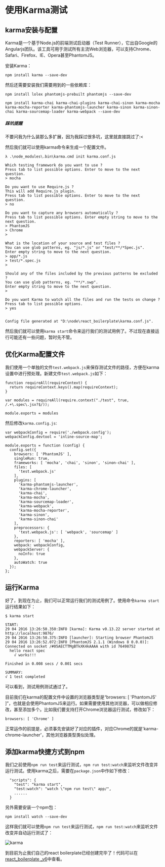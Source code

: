 # 使用Karma测试

## karma安装与配置

Karma是一个基于Node.js的前端测试启动器（Test Runner），它出自Google的Angularjs团队。该工具可用于测试所有主流Web浏览器，可以支持Chrome、Safari、Firefox、IE、Opera甚至PhantomJS。

安装Karma：

```
npm install karma --save-dev
```

然后还需要安装我们需要用到的一些依赖库：
```
npm install lolex phantomjs-prebuilt phantomjs --save-dev

npm install karma-chai karma-chai-plugins karma-chai-sinon karma-mocha karma-mocha-reporter karma-phantomjs-launcher karma-sinon karma-sinon-chai karma-sourcemap-loader karma-webpack --save-dev
```

##### 踩坑提醒

不要问我为什么装那么多扩展，因为我踩过很多坑，这里就直接跳过了:<

然后我们就可以使用karma命令来生成一个配置文件。

```
λ .\node_modules\.bin\karma.cmd init karma.conf.js

Which testing framework do you want to use ?
Press tab to list possible options. Enter to move to the next question.
> mocha

Do you want to use Require.js ?
This will add Require.js plugin.
Press tab to list possible options. Enter to move to the next question.
> no

Do you want to capture any browsers automatically ?
Press tab to list possible options. Enter empty string to move to the next question.
> PhantomJS
> Chrome
>

What is the location of your source and test files ?
You can use glob patterns, eg. "js/*.js" or "test/**/*Spec.js".
Enter empty string to move to the next question.
> app/*.js
> test/*.spec.js
>

Should any of the files included by the previous patterns be excluded ?
You can use glob patterns, eg. "**/*.swp".
Enter empty string to move to the next question.
>

Do you want Karma to watch all the files and run the tests on change ?
Press tab to list possible options.
> yes


Config file generated at "D:\node\react_boilerplate\karma.conf.js".
```

然后我们就可以使用`karma start`命令来运行我们的测试用例了。不过现在直接运行可能还有一些问题，暂时先不管。

## 优化Karma配置文件

我们使用一个单独的文件`test.webpack.js`来保存测试文件的路径，方便在karma设置中进行预处理。新建文件`test.webpack.js`如下：

```
function requireAll(requireContext) {
  return requireContext.keys().map(requireContext);
}

var modules = requireAll(require.context("./test", true, /.+\.spec\.jsx?$/));

module.exports = modules
```
然后修改`karma.config.js`:
```
var webpackConfig = require('./webpack.config');
webpackConfig.devtool = 'inline-source-map';

module.exports = function (config) {
  config.set({
    browsers: [ 'PhantomJS' ],
    singleRun: true,
    frameworks: [ 'mocha', 'chai', 'sinon', 'sinon-chai' ],
    files: [
      'test.webpack.js'
    ],
    plugins: [
      'karma-phantomjs-launcher',
      'karma-chrome-launcher',
      'karma-chai',
      'karma-mocha',
      'karma-sourcemap-loader',
      'karma-webpack',
      'karma-mocha-reporter',
      'karma-sinon',
      'karma-sinon-chai'
    ],
    preprocessors: {
      'test.webpack.js': [ 'webpack', 'sourcemap' ]
    },
    reporters: [ 'mocha' ],
    webpack: webpackConfig,
    webpackServer: {
      noInfo: true
    },
    autoWatch: true
  });
};
```
## 运行Karma

好了，到现在为止，我们可以正常运行我们的测试用例了。使用命令`karma start`运行结果如下：

```
$ karma start

START:
29 04 2016 13:26:50.350:INFO [karma]: Karma v0.13.22 server started at http://localhost:9876/
29 04 2016 13:26:50.375:INFO [launcher]: Starting browser PhantomJS
29 04 2016 13:26:52.072:INFO [PhantomJS 2.1.1 (Windows 8 0.0.0)]: Connected on socket /#05AECTTMgBTkXK4kAAAA with id 76498752
  hello react spec
    √ works!!!

Finished in 0.008 secs / 0.001 secs

SUMMARY:
√ 1 test completed
```
可以看到，测试用例测试通过了。

目前我们在karma的配置文件中设置的浏览器类型是“browsers: [ 'PhantomJS' ]”，也就是会使用PhantomJS来运行。如果需要使用其他浏览器，可以做相应修改，甚至添加多个。比如我们要支持打开Chrome浏览器运行测试，修改如下：
```
browsers: [ 'Chrome' ]
```
正常运作的前提是，必须事先安装好了对应的插件，对应Chrome的就是'karma-chrome-launcher'，其他浏览器类型类似处理。

## 添加karma快捷方式到npm

我们之前使用`npm run test`来运行测试，`npm run test:watch`来监听文件改变并运行测试。使用karma之后，需要在`package.json`中作如下修改：
```
  "scripts": {
    "test": "karma start",
    "test:watch": "watch \"npm run test\" app/",
    ......
  }
```
另外需要安装一个npm包：
```
npm install watch --save-dev
```

这样我们就可以使用`npm run test`来运行测试，`npm run test:watch`来监听文件改变并自动运行测试了：

![karma](http://7xsxyo.com1.z0.glb.clouddn.com/2016/04/29/Fo8y7n8p4qhOi9Bq0gf3pXE-xrJQ87.jpg)

到目前为止我们自己的react boilerplate已经创建完毕了！代码可以在[react_boilerplate _v6](https://github.com/jiji262/react_boilerplate/tree/master/_tutorial_/react_boilerplate_v6)中查看。
